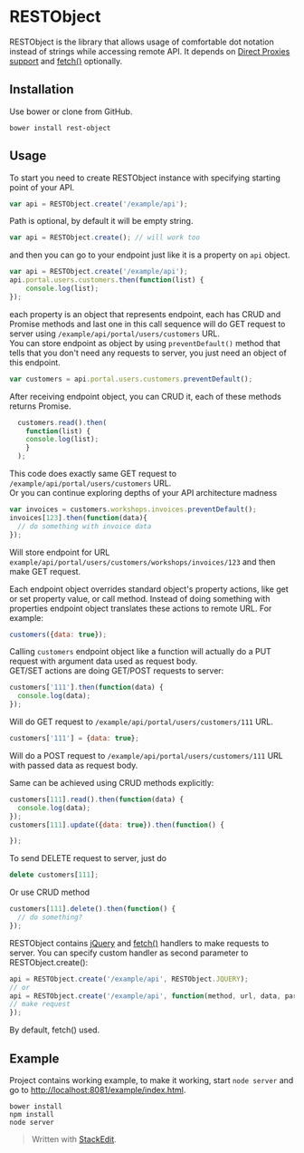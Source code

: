 # RESTObject

RESTObject is the library that allows usage of comfortable dot notation instead of strings while accessing remote API. It depends on [Direct Proxies support](http://caniuse.com/proxy) and [fetch()](http://caniuse.com/fetch) optionally.   

## Installation
Use bower or clone from GitHub.
```
bower install rest-object
```

## Usage
To start you need to create RESTObject instance with specifying starting point of your API.  
```javascript
var api = RESTObject.create('/example/api');
```
Path is optional, by default it will be empty string.  
```javascript
var api = RESTObject.create(); // will work too
```
and then you can go to your endpoint just like it is a property on `api` object.  
```javascript
var api = RESTObject.create('/example/api');
api.portal.users.customers.then(function(list) {
	console.log(list);
});
```
each property is an object that represents endpoint, each has CRUD and Promise methods and last one in this call sequence will do GET request to server using `/example/api/portal/users/customers` URL.  
You can store endpoint as object by using `preventDefault()` method that tells that you don't need any requests to server, you just need an object of this endpoint.   
```javascript
var customers = api.portal.users.customers.preventDefault();
```
After receiving endpoint object, you can CRUD it, each of these methods returns Promise.  
```javascript
  customers.read().then(
    function(list) {
    console.log(list);
    }
  );
```
This code does exactly same GET request to `/example/api/portal/users/customers` URL.  
Or you can continue exploring depths of your API architecture madness  
```javascript
var invoices = customers.workshops.invoices.preventDefault();
invoices[123].then(function(data){
  // do something with invoice data
});
```
Will store endpoint for URL `example/api/portal/users/customers/workshops/invoices/123` and then make GET request.  
  
Each endpoint object overrides standard object's property actions, like get or set property value, or call method. Instead of doing something with properties endpoint object translates these actions to remote URL. For example:  
```javascript
customers({data: true});
```
Calling `customers` endpoint object like a function will actually do a PUT request with argument data used as request body.  
GET/SET actions are doing GET/POST requests to server:  
```javascript
customers['111'].then(function(data) {
  console.log(data);
});
```
Will do GET request to `/example/api/portal/users/customers/111` URL.  
```javascript
customers['111'] = {data: true};
```
Will do a POST request to `/example/api/portal/users/customers/111` URL with passed data as request body.  
  
Same can be achieved using CRUD methods explicitly:  
```javascript
customers[111].read().then(function(data) {
  console.log(data);
});
customers[111].update({data: true}).then(function() {

});
```
To send DELETE request to server, just do  
```javascript
delete customers[111];
```
Or use CRUD method  
```javascript
customers[111].delete().then(function() {
  // do something?
});
```

RESTObject contains [jQuery](http://api.jquery.com/jquery.ajax/) and [fetch()](https://developer.mozilla.org/en-US/docs/Web/API/Fetch_API/Using_Fetch) handlers to make requests to server. You can specify custom handler as second parameter to RESTObject.create():
```javascript
api = RESTObject.create('/example/api', RESTObject.JQUERY);
// or 
api = RESTObject.create('/example/api', function(method, url, data, params, deferred) {
// make request
});
```
By default, fetch() used.

## Example  

Project contains working example, to make it working, start `node server` and go to [http://localhost:8081/example/index.html](http://localhost:8081/example/index.html).
```
bower install
npm install
node server
```




> Written with [StackEdit](https://stackedit.io/).